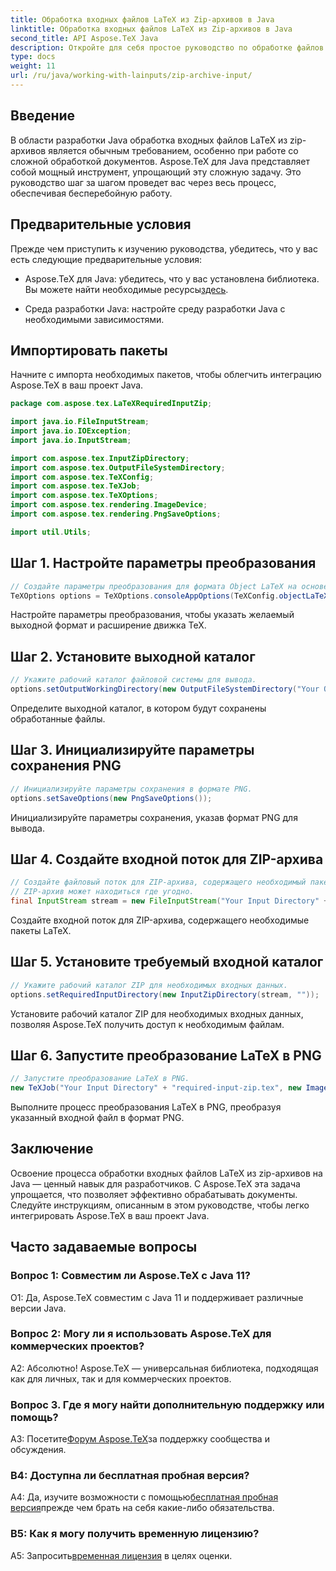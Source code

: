 ```yaml
---
title: Обработка входных файлов LaTeX из Zip-архивов в Java
linktitle: Обработка входных файлов LaTeX из Zip-архивов в Java
second_title: API Aspose.TeX Java
description: Откройте для себя простое руководство по обработке файлов LaTeX из zip-архивов на Java с помощью Aspose.TeX. Расширьте свои возможности обработки документов без особых усилий.
type: docs
weight: 11
url: /ru/java/working-with-lainputs/zip-archive-input/
---
```

## Введение

В области разработки Java обработка входных файлов LaTeX из zip-архивов является обычным требованием, особенно при работе со сложной обработкой документов. Aspose.TeX для Java представляет собой мощный инструмент, упрощающий эту сложную задачу. Это руководство шаг за шагом проведет вас через весь процесс, обеспечивая бесперебойную работу.

## Предварительные условия

Прежде чем приступить к изучению руководства, убедитесь, что у вас есть следующие предварительные условия:

-  Aspose.TeX для Java: убедитесь, что у вас установлена библиотека. Вы можете найти необходимые ресурсы[здесь](https://reference.aspose.com/tex/java/).

- Среда разработки Java: настройте среду разработки Java с необходимыми зависимостями.

## Импортировать пакеты

Начните с импорта необходимых пакетов, чтобы облегчить интеграцию Aspose.TeX в ваш проект Java.

```java
package com.aspose.tex.LaTeXRequiredInputZip;

import java.io.FileInputStream;
import java.io.IOException;
import java.io.InputStream;

import com.aspose.tex.InputZipDirectory;
import com.aspose.tex.OutputFileSystemDirectory;
import com.aspose.tex.TeXConfig;
import com.aspose.tex.TeXJob;
import com.aspose.tex.TeXOptions;
import com.aspose.tex.rendering.ImageDevice;
import com.aspose.tex.rendering.PngSaveOptions;

import util.Utils;
```

## Шаг 1. Настройте параметры преобразования

```java
// Создайте параметры преобразования для формата Object LaTeX на основе расширения движка Object TeX.
TeXOptions options = TeXOptions.consoleAppOptions(TeXConfig.objectLaTeX());
```

Настройте параметры преобразования, чтобы указать желаемый выходной формат и расширение движка TeX.

## Шаг 2. Установите выходной каталог

```java
// Укажите рабочий каталог файловой системы для вывода.
options.setOutputWorkingDirectory(new OutputFileSystemDirectory("Your Output Directory"));
```

Определите выходной каталог, в котором будут сохранены обработанные файлы.

## Шаг 3. Инициализируйте параметры сохранения PNG

```java
// Инициализируйте параметры сохранения в формате PNG.
options.setSaveOptions(new PngSaveOptions());
```

Инициализируйте параметры сохранения, указав формат PNG для вывода.

## Шаг 4. Создайте входной поток для ZIP-архива

```java
// Создайте файловый поток для ZIP-архива, содержащего необходимый пакет.
// ZIP-архив может находиться где угодно.
final InputStream stream = new FileInputStream("Your Input Directory" + "packages\\pgfplots.zip");
```

Создайте входной поток для ZIP-архива, содержащего необходимые пакеты LaTeX.

## Шаг 5. Установите требуемый входной каталог

```java
// Укажите рабочий каталог ZIP для необходимых входных данных.
options.setRequiredInputDirectory(new InputZipDirectory(stream, ""));
```

Установите рабочий каталог ZIP для необходимых входных данных, позволяя Aspose.TeX получить доступ к необходимым файлам.

## Шаг 6. Запустите преобразование LaTeX в PNG

```java
// Запустите преобразование LaTeX в PNG.
new TeXJob("Your Input Directory" + "required-input-zip.tex", new ImageDevice(), options).run();
```

Выполните процесс преобразования LaTeX в PNG, преобразуя указанный входной файл в формат PNG.

## Заключение

Освоение процесса обработки входных файлов LaTeX из zip-архивов на Java — ценный навык для разработчиков. С Aspose.TeX эта задача упрощается, что позволяет эффективно обрабатывать документы. Следуйте инструкциям, описанным в этом руководстве, чтобы легко интегрировать Aspose.TeX в ваш проект Java.

## Часто задаваемые вопросы

### Вопрос 1: Совместим ли Aspose.TeX с Java 11?

О1: Да, Aspose.TeX совместим с Java 11 и поддерживает различные версии Java.

### Вопрос 2: Могу ли я использовать Aspose.TeX для коммерческих проектов?

А2: Абсолютно! Aspose.TeX — универсальная библиотека, подходящая как для личных, так и для коммерческих проектов.

### Вопрос 3. Где я могу найти дополнительную поддержку или помощь?

 A3: Посетите[Форум Aspose.TeX](https://forum.aspose.com/c/tex/47)за поддержку сообщества и обсуждения.

### В4: Доступна ли бесплатная пробная версия?

 A4: Да, изучите возможности с помощью[бесплатная пробная версия](https://releases.aspose.com/)прежде чем брать на себя какие-либо обязательства.

### В5: Как я могу получить временную лицензию?

 A5: Запросить[временная лицензия](https://purchase.aspose.com/temporary-license/) в целях оценки.